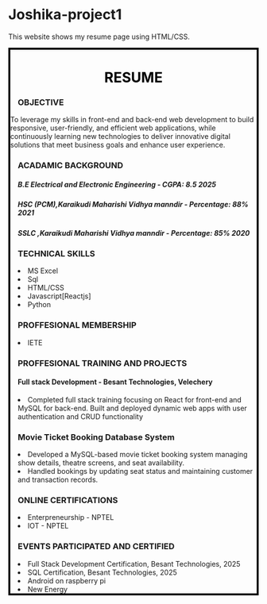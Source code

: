 # Joshika-project1
This website shows my resume page using HTML/CSS.

<html>
    <head>
        <body>
        <style>
            .div1{
                height: max-content;width: max-width;border:4px solid black
            }
            .h1{
                color: black;
                text-align: center;  
                padding-left: 0; 
            }
            .h3{
                padding-left: 15px;

            }
.p{
                padding-left: 18px;text-align: justify;padding-right: 8px
            }
            .h11{
                padding-left: 15px;
            }
            .h22{
                padding-left: 15px;

            }
.h33{
                flex-wrap: wrap;
                box-sizing: border-box;  
                display: flex;
                justify-content: space-between;  /* keeps year to the right */
                align-items: center;  
                font-style: italic;
                font-style: bold;
            }
               
            
.h44{
                padding-left: 360px;
                font-weight: bold;
                font-style: italic;
            }
            .h55{
                padding-left: 15px;
                
 }
            .h66{
                padding-left: 390px;
                font-weight: bold;
                font-style: italic;

 }

 @media screen and (max-width: 480px){
                div1{
                    width: max-width;background-color: antiquewhite;
                }    
            }
            
@media screen and (max-width:200px){
           .h1{
               color: black;
               text-align: center;  /* ✅ centers heading */
            padding-left: 0; 
            }
            }
            @media screen and (max-width:480px){
           .h3{
                padding-left: 15px;

 }
        }
@media screen  and(max-width:480px){
                .h33{
                flex-wrap: wrap;
                box-sizing: border-box;  
                display: flex;
                justify-content: space-between;  /* keeps year to the right */
                align-items: center;  
            }
            }
</style>
        <div class="div1">
        <div><h1 class="h1">RESUME</h1></div>
        <h3 class="h3">OBJECTIVE</h3>
        <p class="p">To leverage my skills in front-end and back-end web development to build responsive, user-friendly, and efficient
web applications, while continuously learning new technologies to deliver innovative digital solutions that meet
business goals and enhance user experience.</p>
    
<h3 class="h11">ACADAMIC BACKGROUND</h3>
        <div>
        <h5 class="h22">B.E Electrical and Electronic Engineering -  <i>  CGPA: 8.5 </i>
        <span class="h33">2025</span></h5>
        </div>
        <div><h5 class="h55">HSC (PCM),Karaikudi Maharishi Vidhya manndir -<i> Percentage: 88% </i>
        <span class="h33">2021</span><h5>
        </div>
        <div><h5 class="h55">SSLC ,Karaikudi Maharishi Vidhya manndir -<i> Percentage: 85% </i>
        <span class="h33">2020</span></h5>
        </div>
        <h3 class="h11">TECHNICAL SKILLS</h3>
        <li class="h55">
            MS Excel
        </li>
        <li class="h55">
            Sql
        </li>
        <li class="h55">
            HTML/CSS
        </li>
        <li class="h55">
            Javascript[Reactjs]
        </li>
        <li class="h55">
            Python
        </li>
        <h3 class="h11">PROFFESIONAL MEMBERSHIP</h3>
        <li class="h55">IETE</li>
        <h3 class="h11">PROFFESIONAL TRAINING AND PROJECTS</h3>
        <h4 class="h11">Full stack Development - Besant Technologies, Velechery</h4>
        <li class="h55">Completed full stack training focusing on React for front-end and MySQL for back-end. Built and deployed
dynamic web apps with user authentication and CRUD functionality</li>
        <h3 class="h11">Movie Ticket Booking Database System</h3>
        <li class="h55">Developed a MySQL-based movie ticket booking system managing show details, theatre screens, and seat
availability.</li>
        <li class="h55">Handled bookings by updating seat status and maintaining customer and transaction records.</li>
        <h3 class="h11">ONLINE CERTIFICATIONS</h3>
        <li class="h55">Enterpreneurship - NPTEL</li>
        <li class="h55">IOT - NPTEL</li>
        <h3 class="h11">EVENTS PARTICIPATED AND CERTIFIED</h3>
        <li class="h55">Full Stack Development Certification, Besant Technologies, 2025</li>
        <li class="h55">SQL Certification, Besant Technologies, 2025</li>
        <li class="h55">Android on raspberry pi</li>
        <li class="h55">New Energy</li>
      </body>
    </head>
</html>
